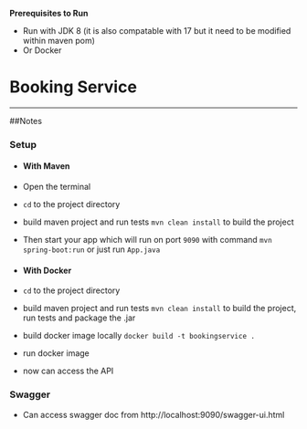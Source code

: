 **Prerequisites to Run**

- Run with JDK 8 (it is also compatable with 17 but it need to be modified within maven pom)
- Or Docker

# Booking Service
---
##Notes

### Setup
- #### With Maven
- Open the terminal
- `cd` to the project directory
- build maven project and run tests `mvn clean install` to build the project
- Then start your app which will run on port `9090` with command `mvn spring-boot:run` or just run `App.java`

- #### With Docker
- `cd` to the project directory
- build maven project and run tests `mvn clean install` to build the project, run tests  and package the .jar
- build docker image locally `docker build -t bookingservice .`
- run docker image 
- now can access the API

### Swagger

- Can access swagger doc from http://localhost:9090/swagger-ui.html

